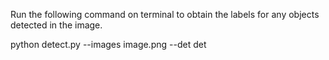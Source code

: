 Run the following command on terminal to obtain the labels for any objects detected in the image.

python detect.py --images image.png --det det
